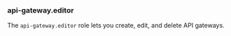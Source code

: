 ### api-gateway.editor

The `api-gateway.editor` role lets you create, edit, and delete API gateways.
